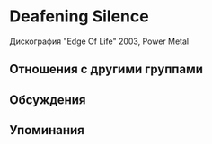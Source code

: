 # Deafening Silence

Дискография
"Edge Of Life" 2003, Power Metal

## Отношения с другими группами


## Обсуждения


## Упоминания

